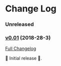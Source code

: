 # Change Log

### Unreleased

### [v0.01](https://github.com/arez/arez-idlestatus/tree/v0.01) (2018-28-3)
[Full Changelog](https://github.com/arez/arez-idlestatus/compare/be26d496faf52dd080995dd1c98854f3c3faf1f4...v0.01)

 ‎🎉	Initial release ‎🎉.

